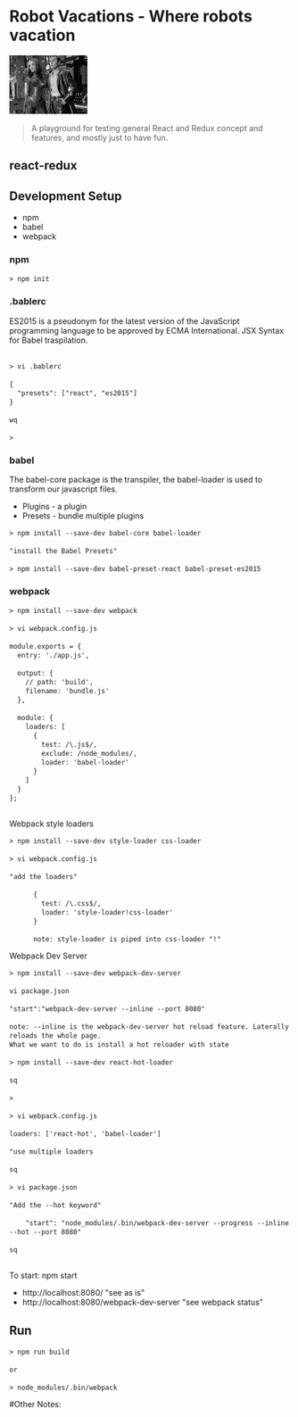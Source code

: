 
# Robot Vacations - Where robots vacation

![alt text](https://raw.githubusercontent.com/mallond/robovacations/master/images/jude-law-robot-vacation.jpg "Jude Law Robot Vacations")

> A playground for testing general React and Redux concept and features, and mostly just to have fun. 


## react-redux 



## Development Setup

- npm 
- babel
- webpack



### npm

```
> npm init

```

### .bablerc 

ES2015 is a pseudonym for the latest version of the JavaScript programming language 
to be approved by ECMA International. JSX Syntax for Babel traspilation.  

```

> vi .bablerc

{
  "presets": ["react", "es2015"]
}

wq

>
```



### babel

The babel-core package is the transpiler, the babel-loader is used to transform our javascript files.

- Plugins - a plugin
- Presets - bundle multiple plugins


```
> npm install --save-dev babel-core babel-loader

"install the Babel Presets"

> npm install --save-dev babel-preset-react babel-preset-es2015

```

### webpack

```
> npm install --save-dev webpack

> vi webpack.config.js

module.exports = {
  entry: './app.js',
  
  output: {
    // path: 'build',
    filename: 'bundle.js'
  },
  
  module: {
    loaders: [
      {
        test: /\.js$/,
        exclude: /node_modules/,
        loader: 'babel-loader'
      }
    ]
  }
};


```

Webpack style loaders

```
> npm install --save-dev style-loader css-loader

> vi webpack.config.js

"add the loaders"

      {
        test: /\.css$/,
        loader: 'style-loader!css-loader' 
      }
      
      note: style-loader is piped into css-loader "!"

```

Webpack Dev Server

```
> npm install --save-dev webpack-dev-server

vi package.json

"start":"webpack-dev-server --inline --port 8080"

note: --inline is the webpack-dev-server hot reload feature. Laterally reloads the whole page.
What we want to do is install a hot reloader with state

> npm install --save-dev react-hot-loader

sq

>

> vi webpack.config.js

loaders: ['react-hot', 'babel-loader'] 

"use multiple loaders

sq

> vi package.json

"Add the --hot keyword"

    "start": "node_modules/.bin/webpack-dev-server --progress --inline --hot --port 8080"
    
sq
    

```

To start: npm start

- http://localhost:8080/  "see as is"
- http://localhost:8080/webpack-dev-server "see webpack status"



## Run

```
> npm run build

or

> node_modules/.bin/webpack

```

#Other Notes:






